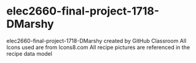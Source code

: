 # elec2660-final-project-1718-DMarshy
elec2660-final-project-1718-DMarshy created by GitHub Classroom
All Icons used are from Icons8.com
All recipe pictures are referenced in the recipe data model
